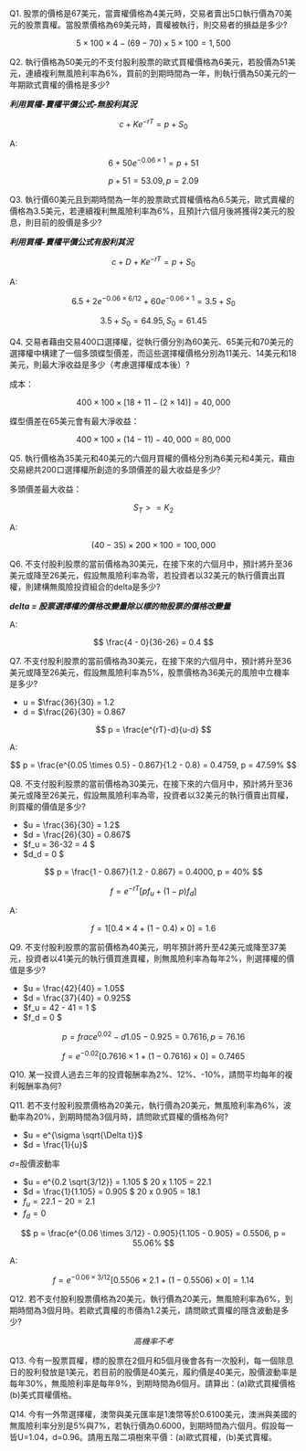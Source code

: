 Q1. 股票的價格是67美元，當賣權價格為4美元時，交易者賣出5口執行價為70美元的股票賣權。當股票價格為69美元時，賣權被執行，則交易者的損益是多少?

$$ 5 \times 100 \times 4 - (69 - 70) \times 5 \times 100 = 1,500 $$

Q2. 執行價格為50美元的不支付股利股票的歐式買權價格為6美元，若股價為51美元，連續複利無風險利率為6%，買前的到期時間為一年，則執行價為50美元的一年期歐式賣權的價格是多少?

***利用買權-賣權平價公式-無股利其況***

$$ c + Ke^{-rT} = p + S_0 $$

A:

$$ 6 + 50e^{-0.06 \times 1} = p + 51 $$

$$ p + 51 = 53.09, p = 2.09 $$

Q3. 執行價60美元且到期時間為一年的股票歐式買權價格為6.5美元，歐式賣權的價格為3.5美元，若連續複利無風險利率為6%，且預計六個月後將獲得2美元的股息，則目前的股價是多少?

***利用買權-賣權平價公式有股利其況***

$$ c + D + Ke^{-rT} = p + S_0 $$

A:

$$ 6.5 + 2e^{-0.06 \times 6/12} + 60e^{-0.06 \times 1} = 3.5 + S_0 $$

$$ 3.5 + S_0 = 64.95, S_0 = 61.45 $$

Q4. 交易者藉由交易400口選擇權，從執行價分別為60美元、65美元和70美元的選擇權中構建了一個多頭蝶型價差，而這些選擇權價格分別為11美元、14美元和18美元，則最大淨收益是多少（考慮選擇權成本後）?

成本：

$$ 400 \times 100 \times [18 + 11 - (2 \times 14)] = 40,000 $$

蝶型價差在65美元會有最大淨收益：

$$ 400 \times 100 \times (14 - 11) - 40,000 = 80,000 $$

Q5. 執行價格為35美元和40美元的六個月買權的價格分別為6美元和4美元，藉由交易總共200口選擇權所創造的多頭價差的最大收益是多少?

多頭價差最大收益：

$$ S_T >= K_2 $$

A:

$$ (40 - 35) \times 200 \times 100 = 100,000 $$

Q6. 不支付股利股票的當前價格為30美元，在接下來的六個月中，預計將升至36美元或降至26美元，假設無風險利率為零，若投資者以32美元的執行價賣出買權，則建構無風險投資組合的delta是多少?

***delta = 股票選擇權的價格改變量除以標的物股票的價格改變量***

A:

$$ \frac{4 - 0}{36-26} = 0.4 $$

Q7. 不支付股利股票的當前價格為30美元，在接下來的六個月中，預計將升至36美元或降至26美元，假設無風險利率為5%，股票價格為36美元的風險中立機率是多少?

- u = $\frac{36}{30} = 1.2
- d = $\frac{26}{30} = 0.867

$$ p = \frac{e^{rT}-d}{u-d} $$

A:

$$ p = \frac{e^{0.05 \times 0.5} - 0.867}{1.2 - 0.8} = 0.4759, p = 47.59% $$

Q8. 不支付股利股票的當前價格為30美元，在接下來的六個月中，預計將升至36美元或降至26美元，假設無風險利率為零，投資者以32美元的執行價賣出買權，則買權的價值是多少?

- $u = \frac{36}{30} = 1.2$
- $d = \frac{26}{30} = 0.867$
- $f_u = 36-32 = 4 $
- $d_d = 0 $

$$ p = \frac{1 - 0.867}{1.2 - 0.867} = 0.4000, p = 40% $$

$$ f = e^{-rT}[pf_u + (1-p) f_d] $$

A:

$$ f = 1[0.4 \times 4 + (1 - 0.4) \times 0] = 1.6 $$

Q9. 不支付股利股票的當前價格為40美元，明年預計將升至42美元或降至37美元，投資者以41美元的執行價買進賣權，則無風險利率為每年2%，則選擇權的價值是多少?

- $u = \frac{42}{40} = 1.05$
- $d = \frac{37}{40} = 0.925$
- $f_u = 42 - 41 = 1 $
- $f_d = 0 $

$$ p = frac{e^{0.02} - d}{1.05 - 0.925} = 0.7616, p = 76.16% $$

$$ f = e^{-0.02}[0.7616 \times 1 + (1 - 0.7616) \times 0] = 0.7465 $$

Q10. 某一投資人過去三年的投資報酬率為2%、12%、-10%，請問平均每年的複利報酬率為何?

Q11. 若不支付股利股票價格為20美元，執行價為20美元，無風險利率為6%，波動率為20%，到期時間為3個月時，請問歐式買權的價格為何?

- $u = e^{\sigma \sqrt{\Delta t}}$
- $d = \frac{1}{u}$

$\sigma$=股價波動率

- $u = e^{0.2 \sqrt{3/12}} = 1.105 $
20 x 1.105 = 22.1
- $d = \frac{1}{1.105} = 0.905 $
20 x 0.905 = 18.1
- $f_u = 22.1 - 20 = 2.1$
- $f_d = 0$


$$ p = \frac{e^{0.06 \times 3/12} - 0.905}{1.105 - 0.905} = 0.5506, p = 55.06% $$

A:

$$ f = e^{-0.06 \times 3/12}[0.5506 \times 2.1 + (1 - 0.5506) \times 0] = 1.14 $$

Q12. 若不支付股利股票價格為20美元，執行價為20美元，無風險利率為6%，到期時間為3個月時。若歐式賣權的市價為1.2美元，請問歐式賣權的隱含波動是多少?

$$ 高機率不考 $$

Q13. 今有一股票買權，標的股票在2個月和5個月後會各有一次股利，每一個除息日的股利發放是1美元，若目前的股價是40美元，履約價是40美元，股價波動率是每年30%，無風險利率是每年9%，到期時間為6個月。請算出：(a)歐式買權價格(b)美式買權價格。

Q14. 今有一外幣選擇權，澳幣與美元匯率是1澳幣等於0.6100美元，澳洲與美國的無風險利率分別是5%與7%，若執行價為0.6000，到期時間為六個月。假設每一皆U=1.04，d=0.96。請用五階二項樹來平價：(a)歐式買權，(b)美式賣權。
